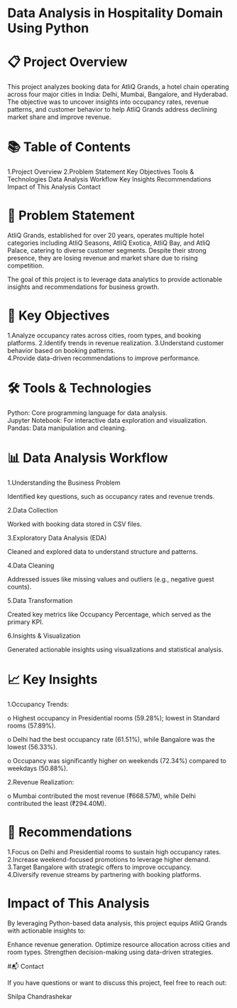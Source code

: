 # Data Analysis in Hospitality Domain Using Python
# 📋 Project Overview
This project analyzes booking data for AtliQ Grands, a hotel chain operating across four major cities in India: Delhi, Mumbai, Bangalore, and Hyderabad. The objective was to uncover insights into occupancy rates, revenue patterns, and customer behavior to help AtliQ Grands address declining market share and improve revenue.
# 📚 Table of Contents
1.Project Overview
2.Problem Statement
Key Objectives
Tools & Technologies
Data Analysis Workflow
Key Insights
Recommendations
Impact of This Analysis
Contact
# 🏨 Problem Statement
AtliQ Grands, established for over 20 years, operates multiple hotel categories including AtliQ Seasons, AtliQ Exotica, AtliQ Bay, and AtliQ Palace, catering to diverse customer segments. Despite their strong presence, they are losing revenue and market share due to rising competition.

The goal of this project is to leverage data analytics to provide actionable insights and recommendations for business growth.
# 🚀 Key Objectives
1.Analyze occupancy rates across cities, room types, and booking platforms.
2.Identify trends in revenue realization.
3.Understand customer behavior based on booking patterns.                       
4.Provide data-driven recommendations to improve performance.
# 🛠️ Tools & Technologies
Python: Core programming language for data analysis.                          
Jupyter Notebook: For interactive data exploration and visualization.          
Pandas: Data manipulation and cleaning.
# 📊 Data Analysis Workflow
1.Understanding the Business Problem

Identified key questions, such as    occupancy rates and revenue trends.

2.Data Collection

Worked with booking data stored in CSV files.

3.Exploratory Data Analysis (EDA)

Cleaned and explored data to understand structure and patterns.

4.Data Cleaning

Addressed issues like missing values and outliers (e.g., negative guest counts).

5.Data Transformation

Created key metrics like Occupancy Percentage, which served as the primary KPI.

6.Insights & Visualization

Generated actionable insights using visualizations and statistical analysis.
# 📈 Key Insights
1.Occupancy Trends:

   o Highest occupancy in Presidential       rooms (59.28%); lowest in Standard      rooms (57.89%).

   o Delhi had the best occupancy rate       (61.51%), while Bangalore was the       lowest (56.33%).

   o Occupancy was significantly higher      on weekends (72.34%) compared to        weekdays (50.88%).

2.Revenue Realization:

   o	Mumbai contributed the most             revenue (₹668.57M), while Delhi         contributed the least (₹294.40M).
# 📑 Recommendations

1.Focus on Delhi and Presidential rooms to sustain high occupancy rates.        
2.Increase weekend-focused promotions to leverage higher demand.              
3.Target Bangalore with strategic offers to improve occupancy.            
4.Diversify revenue streams by partnering with booking platforms.

#  Impact of This Analysis

By leveraging Python-based data analysis, this project equips AtliQ Grands with actionable insights to:

Enhance revenue generation.
Optimize resource allocation across cities and room types.
Strengthen decision-making using data-driven strategies.

#📬 Contact

If you have questions or want to discuss this project, feel free to reach out:

Shilpa Chandrashekar
